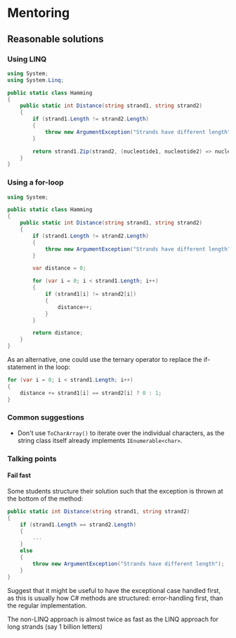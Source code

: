 # Mentoring

## Reasonable solutions

### Using LINQ

```csharp
using System;
using System.Linq;

public static class Hamming
{
    public static int Distance(string strand1, string strand2)
    {
        if (strand1.Length != strand2.Length)
        {
            throw new ArgumentException("Strands have different length");
        }

        return strand1.Zip(strand2, (nucleotide1, nucleotide2) => nucleotide1 == nucleotide2 ? 0 : 1).Sum();
    }
}
```

### Using a for-loop

```csharp
using System;

public static class Hamming
{
    public static int Distance(string strand1, string strand2)
    {
        if (strand1.Length != strand2.Length)
        {
            throw new ArgumentException("Strands have different length");
        }

        var distance = 0;

        for (var i = 0; i < strand1.Length; i++)
        {
            if (strand1[i] != strand2[i])
            {
                distance++;
            }
        }

        return distance;
    }
}
```

As an alternative, one could use the ternary operator to replace the if-statement in the loop:

```csharp
for (var i = 0; i < strand1.Length; i++)
{
    distance += strand1[i] == strand2[i] ? 0 : 1;
}
```

### Common suggestions

- Don't use `ToCharArray()` to iterate over the individual characters, as the string class itself already implements `IEnumerable<char>`.

### Talking points

#### Fail fast

Some students structure their solution such that the exception is thrown at the bottom of the method:

```csharp
public static int Distance(string strand1, string strand2)
{
    if (strand1.Length == strand2.Length)
    {
        ...
    }
    else
    {
        throw new ArgumentException("Strands have different length");
    }
}
```

Suggest that it might be useful to have the exceptional case handled first, as this is usually how C# methods are structured: error-handling first, than the regular implementation.

The non-LINQ approach is almost twice as fast as the LINQ approach for long strands (say 1 billion letters)
